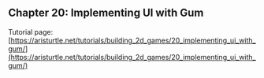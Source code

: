 ## Chapter 20: Implementing UI with Gum

Tutorial page: [https://aristurtle.net/tutorials/building_2d_games/20_implementing_ui_with_gum/](https://aristurtle.net/tutorials/building_2d_games/20_implementing_ui_with_gum/)